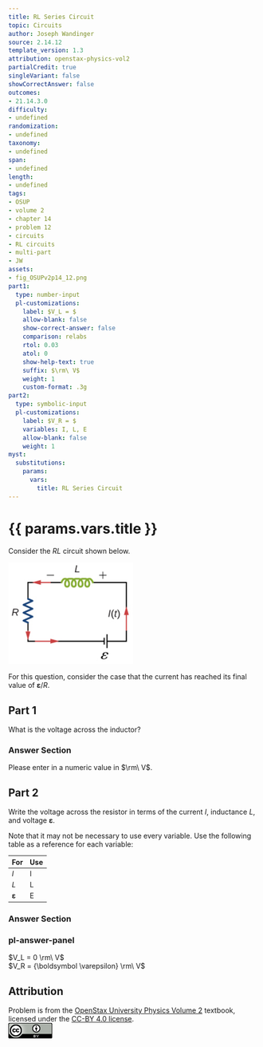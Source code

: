 ```yaml
---
title: RL Series Circuit
topic: Circuits
author: Joseph Wandinger
source: 2.14.12
template_version: 1.3
attribution: openstax-physics-vol2
partialCredit: true
singleVariant: false
showCorrectAnswer: false
outcomes:
- 21.14.3.0
difficulty:
- undefined
randomization:
- undefined
taxonomy:
- undefined
span:
- undefined
length:
- undefined
tags:
- OSUP
- volume 2
- chapter 14
- problem 12
- circuits
- RL circuits
- multi-part
- JW
assets:
- fig_OSUPv2p14_12.png
part1:
  type: number-input
  pl-customizations:
    label: $V_L = $
    allow-blank: false
    show-correct-answer: false
    comparison: relabs
    rtol: 0.03
    atol: 0
    show-help-text: true
    suffix: $\rm\ V$
    weight: 1
    custom-format: .3g
part2:
  type: symbolic-input
  pl-customizations:
    label: $V_R = $
    variables: I, L, E
    allow-blank: false
    weight: 1
myst:
  substitutions:
    params:
      vars:
        title: RL Series Circuit
---
```

# {{ params.vars.title }}
Consider the $RL$ circuit shown below.

<img src="fig_OSUPv2p14_12.png" width=250>

For this question, consider the case that the current has reached its final value of ${\boldsymbol \varepsilon}/R$.

## Part 1

What is the voltage across the inductor?

### Answer Section

Please enter in a numeric value in $\rm\ V$.

## Part 2

Write the voltage across the resistor in terms of the current $I$, inductance $L$, and voltage $\boldsymbol \varepsilon$.

Note that it may not be necessary to use every variable. Use the following table as a reference for each variable:

| For                       | Use |
|---------------------------|-----|
| $I$                       | I   |
| $L$                       | L   |
| $\boldsymbol \varepsilon$ | E   |

### Answer Section

### pl-answer-panel

$V_L = 0 \rm\ V$<br>
$V_R = {\boldsymbol \varepsilon} \rm\ V$

## Attribution

Problem is from the [OpenStax University Physics Volume 2](https://openstax.org/details/books/university-physics-volume-2) textbook, licensed under the [CC-BY 4.0 license](https://creativecommons.org/licenses/by/4.0/).<br>![Image representing the Creative Commons 4.0 BY license.](https://raw.githubusercontent.com/firasm/bits/master/by.png)